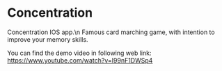 # Concentration
Concentration IOS app.\n
Famous card marching game, with intention to improve your memory skills.


You can find the demo video in following web link: https://www.youtube.com/watch?v=I99nF1DWSp4
